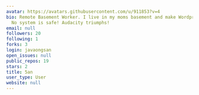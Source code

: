 ```yaml
---
avatar: https://avatars.githubusercontent.com/u/911853?v=4
bio: Remote Basement Worker. I live in my moms basement and make Wordpress sites.
  No system is safe! Audacity triumphs!
email: null
followers: 20
following: 1
forks: 3
login: javaongsan
open_issues: null
public_repos: 19
stars: 2
title: 5an
user_type: User
website: null
---
```

